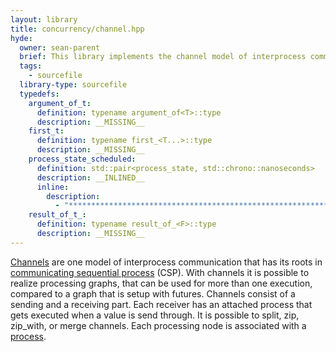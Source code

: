 ```yaml
---
layout: library
title: concurrency/channel.hpp
hyde:
  owner: sean-parent
  brief: This library implements the channel model of interprocess communication.
  tags:
    - sourcefile
  library-type: sourcefile
  typedefs:
    argument_of_t:
      definition: typename argument_of<T>::type
      description: __MISSING__
    first_t:
      definition: typename first_<T...>::type
      description: __MISSING__
    process_state_scheduled:
      definition: std::pair<process_state, std::chrono::nanoseconds>
      description: __INLINED__
      inline:
        description:
          - "***********************************************************************************************"
    result_of_t_:
      definition: typename result_of_<F>::type
      description: __MISSING__
---
```


[Channels](https://en.wikipedia.org/wiki/Channel_(programming)) are one model of interprocess communication that has its roots in [communicating sequential process](https://en.wikipedia.org/wiki/Communicating_sequential_processes) (CSP).
With channels it is possible to realize processing graphs, that can be used for more than one execution, compared to a graph that is setup with futures.
Channels consist of a sending and a receiving part. Each receiver has an attached process that gets executed when a value is send through. It is possible to split, zip, zip_with, or merge channels. Each processing node is associated with a [process](process/index.html).